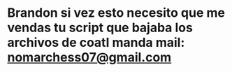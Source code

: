 
<span align="center"> <h1> Brandon si vez esto necesito que me vendas tu script que bajaba los archivos de coatl manda mail: nomarchess07@gmail.com </h1> </span>



